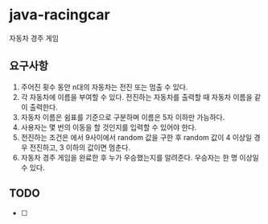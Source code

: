 # java-racingcar
자동차 경주 게임


## 요구사항
 1. 주어진 횟수 동안 n대의 자동차는 전진 또는 멈출 수 있다.
 2. 각 자동차에 이름을 부여할 수 있다. 전진하는 자동차를 출력할 때 자동차 이름을 같이 출력한다.
 3. 자동차 이름은 쉼표를 기준으로 구분하며 이름은 5자 이하만 가능하다.
 4. 사용자는 몇 번의 이동을 할 것인지를 입력할 수 있어야 한다.
 5. 전진하는 조건은 에서 9사이에서 random 값을 구한 후 random 값이 4 이상일 경우 전진하고, 3 이하의 값이면 멈춘다.
 6. 자동차 경주 게임을 완료한 후 누가 우승했는지를 알려준다. 우승자는 한 명 이상일 수 있다.


## TODO
- [ ] 
